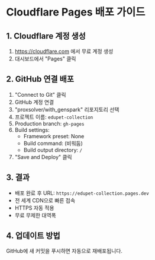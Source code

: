 # Cloudflare Pages 배포 가이드

## 1. Cloudflare 계정 생성
1. https://cloudflare.com 에서 무료 계정 생성
2. 대시보드에서 "Pages" 클릭

## 2. GitHub 연결 배포
1. "Connect to Git" 클릭
2. GitHub 계정 연결
3. "proxsolver/with_genspark" 리포지토리 선택
4. 프로젝트 이름: `edupet-collection`
5. Production branch: `gh-pages`
6. Build settings:
   - Framework preset: None
   - Build command: (비워둠)
   - Build output directory: `/`
7. "Save and Deploy" 클릭

## 3. 결과
- 배포 완료 후 URL: `https://edupet-collection.pages.dev`
- 전 세계 CDN으로 빠른 접속
- HTTPS 자동 적용
- 무료 무제한 대역폭

## 4. 업데이트 방법
GitHub에 새 커밋을 푸시하면 자동으로 재배포됩니다.
